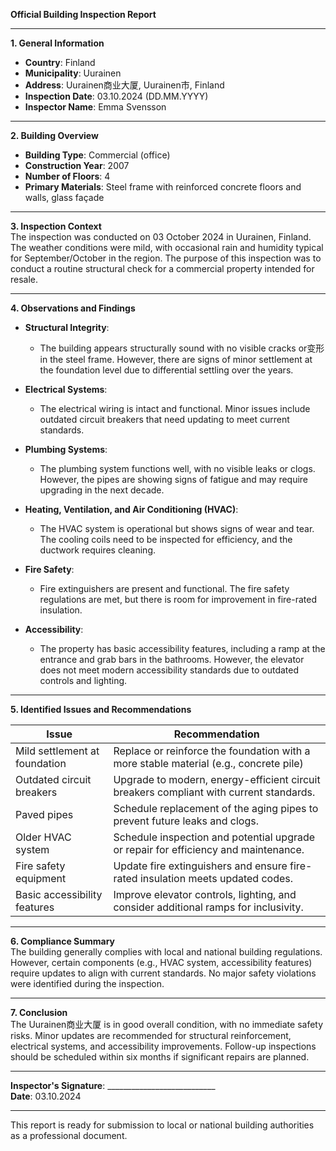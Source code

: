

**Official Building Inspection Report**

---

**1. General Information**  
- **Country**: Finland  
- **Municipality**: Uurainen  
- **Address**: Uurainen商业大厦, Uurainen市, Finland  
- **Inspection Date**: 03.10.2024 (DD.MM.YYYY)  
- **Inspector Name**: Emma Svensson  

---

**2. Building Overview**  
- **Building Type**: Commercial (office)  
- **Construction Year**: 2007  
- **Number of Floors**: 4  
- **Primary Materials**: Steel frame with reinforced concrete floors and walls, glass façade  

---

**3. Inspection Context**  
The inspection was conducted on 03 October 2024 in Uurainen, Finland. The weather conditions were mild, with occasional rain and humidity typical for September/October in the region. The purpose of this inspection was to conduct a routine structural check for a commercial property intended for resale.

---

**4. Observations and Findings**  

- **Structural Integrity**:  
  - The building appears structurally sound with no visible cracks or变形 in the steel frame. However, there are signs of minor settlement at the foundation level due to differential settling over the years.  

- **Electrical Systems**:  
  - The electrical wiring is intact and functional. Minor issues include outdated circuit breakers that need updating to meet current standards.  

- **Plumbing Systems**:  
  - The plumbing system functions well, with no visible leaks or clogs. However, the pipes are showing signs of fatigue and may require upgrading in the next decade.  

- **Heating, Ventilation, and Air Conditioning (HVAC)**:  
  - The HVAC system is operational but shows signs of wear and tear. The cooling coils need to be inspected for efficiency, and the ductwork requires cleaning.  

- **Fire Safety**:  
  - Fire extinguishers are present and functional. The fire safety regulations are met, but there is room for improvement in fire-rated insulation.  

- **Accessibility**:  
  - The property has basic accessibility features, including a ramp at the entrance and grab bars in the bathrooms. However, the elevator does not meet modern accessibility standards due to outdated controls and lighting.  

---

**5. Identified Issues and Recommendations**  

| **Issue**                     | **Recommendation**                                                                 |
|-------------------------------|------------------------------------------------------------------------------------|
| Mild settlement at foundation  | Replace or reinforce the foundation with a more stable material (e.g., concrete pile) |
| Outdated circuit breakers       | Upgrade to modern, energy-efficient circuit breakers compliant with current standards. |
| Paved pipes                    | Schedule replacement of the aging pipes to prevent future leaks and clogs.          |
| Older HVAC system              | Schedule inspection and potential upgrade or repair for efficiency and maintenance.  |
| Fire safety equipment         | Update fire extinguishers and ensure fire-rated insulation meets updated codes.    |
| Basic accessibility features   | Improve elevator controls, lighting, and consider additional ramps for inclusivity. |

---

**6. Compliance Summary**  
The building generally complies with local and national building regulations. However, certain components (e.g., HVAC system, accessibility features) require updates to align with current standards. No major safety violations were identified during the inspection.

---

**7. Conclusion**  
The Uurainen商业大厦 is in good overall condition, with no immediate safety risks. Minor updates are recommended for structural reinforcement, electrical systems, and accessibility improvements. Follow-up inspections should be scheduled within six months if significant repairs are planned.

---

**Inspector's Signature**: ___________________________  
**Date**: 03.10.2024  

--- 

This report is ready for submission to local or national building authorities as a professional document.